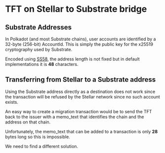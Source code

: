 # TFT on Stellar to Substrate bridge

## Substrate Addresses

In Polkadot (and most Substrate chains), user accounts are identified by a 32-byte (256-bit) AccountId. This is simply the public key for the x25519 cryptography used by Substrate.

Encoded using [SS58](https://github.com/paritytech/substrate/wiki/External-Address-Format-(SS58)), the address length is not fixed but in default implementations it is **48** characters.

## Transferring from Stellar to a Substrate address

Using the Substrate address directly as a destination does not work since the transaction will be refused by the Stellar network since no such account exists.

An easy way to create a migration transaction would be to send the TFT back to the issuer with a memo_text that identifies the chain and the address on that chain.

Unfortunately, the memo_text that can be added to a transaction is only **28** bytes long so this is impossible.

We need to find a different solution.
